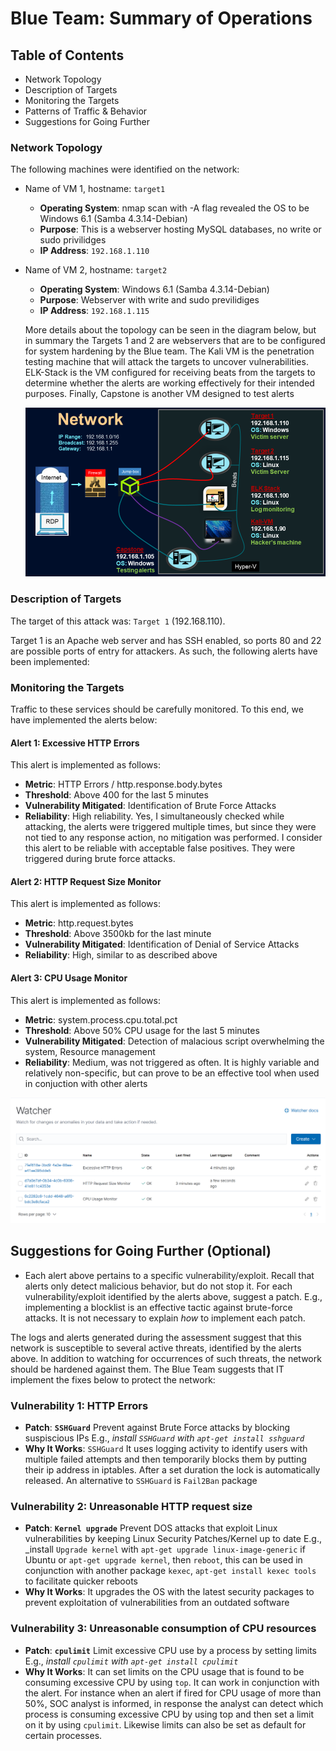 # Blue Team: Summary of Operations

## Table of Contents
- Network Topology
- Description of Targets
- Monitoring the Targets
- Patterns of Traffic & Behavior
- Suggestions for Going Further

### Network Topology

The following machines were identified on the network:
- Name of VM 1, hostname: `target1`
  - **Operating System**: nmap scan with -A flag revealed the OS to be Windows 6.1 (Samba 4.3.14-Debian)
  - **Purpose**: This is a webserver hosting MySQL databases, no write or sudo privilidges
  - **IP Address**: `192.168.1.110`
- Name of VM 2, hostname: `target2` 
  - **Operating System**: Windows 6.1 (Samba 4.3.14-Debian)
  - **Purpose**: Webserver with write and sudo previlidiges
  - **IP Address**: `192.168.1.115`

  More details about the topology can be seen in the diagram below, but in summary the Targets 1 and 2 are webservers that are to be configured for system hardening by the Blue team. The Kali VM is the penetration testing machine that will attack the targets to uncover vulnerabilities. ELK-Stack is the VM configured for receiving beats from the targets to determine whether the alerts are working effectively for their intended purposes. Finally, Capstone is another VM designed to test alerts

  ![](../images/network.png)

### Description of Targets

The target of this attack was: `Target 1` (192.168.110).

Target 1 is an Apache web server and has SSH enabled, so ports 80 and 22 are possible ports of entry for attackers. As such, the following alerts have been implemented:

### Monitoring the Targets

Traffic to these services should be carefully monitored. To this end, we have implemented the alerts below:

#### Alert 1:  Excessive HTTP Errors

This alert is implemented as follows:

  - **Metric**: HTTP Errors / http.response.body.bytes
  - **Threshold**: Above 400 for the last 5 minutes
  - **Vulnerability Mitigated**: Identification of Brute Force Attacks
  - **Reliability**: High reliability. Yes, I simultaneously checked while attacking, the alerts were triggered multiple times, but since they were not tied to any response action, no mitigation was performed. I consider this alert to be reliable with acceptable false positives. They were triggered during brute force attacks. 

#### Alert 2: HTTP Request Size Monitor

This alert is implemented as follows:

  - **Metric**: http.request.bytes
  - **Threshold**: Above 3500kb for the last minute
  - **Vulnerability Mitigated**: Identification of Denial of Service Attacks
  - **Reliability**: High, similar to as described above

#### Alert 3: CPU Usage Monitor

This alert is implemented as follows:

  - **Metric**: system.process.cpu.total.pct
  - **Threshold**: Above 50% CPU usage for the last 5 minutes
  - **Vulnerability Mitigated**: Detection of malacious script overwhelming the system, Resource management
  - **Reliability**: Medium, was not triggered as often. It is highly variable and relatively non-specific, but can prove to be an effective tool when used in conjuction with other alerts

![](../images/all-alerts.png)


## Suggestions for Going Further (Optional)

- Each alert above pertains to a specific vulnerability/exploit. Recall that alerts only detect malicious behavior, but do not stop it. For each vulnerability/exploit identified by the alerts above, suggest a patch. E.g., implementing a blocklist is an effective tactic against brute-force attacks. It is not necessary to explain _how_ to implement each patch.

The logs and alerts generated during the assessment suggest that this network is susceptible to several active threats, identified by the alerts above. In addition to watching for occurrences of such threats, the network should be hardened against them. The Blue Team suggests that IT implement the fixes below to protect the network:

### Vulnerability 1: HTTP Errors

  - **Patch**: **`SSHGuard`** Prevent against Brute Force attacks by blocking suspiscious IPs E.g., _install `SSHGuard` with `apt-get install sshguard`_
  - **Why It Works**: `SSHGuard` It uses logging activity to identify users with multiple failed attempts and then temporarily blocks them by putting their ip address in iptables. After a set duration the lock is automatically released. An alternative to `SSHGuard` is `Fail2Ban` package

### Vulnerability 2: Unreasonable HTTP request size

  - **Patch**: **`Kernel upgrade`** Prevent DOS attacks that exploit Linux vulnerabilities by keeping Linux Security Patches/Kernel up to date E.g., _install `Upgrade kernel` with `apt-get upgrade linux-image-generic` if Ubuntu or `apt-get upgrade kernel`, then `reboot`, this can be used in conjunction with another package `kexec`, `apt-get install kexec tools` to facilitate quicker reboots
  - **Why It Works**: It upgrades the OS with the latest security packages to prevent exploitation of vulnerabilities from an outdated software 

### Vulnerability 3: Unreasonable consumption of CPU resources

  - **Patch**: **`cpulimit`** Limit excessive CPU use by a process by setting limits E.g., _install `cpulimit` with `apt-get install cpulimit`_
  - **Why It Works**: It can set limits on the CPU usage that is found to be consuming excessive CPU by using `top`. It can work in conjunction with the alert. For instance when an alert if fired for CPU usage of more than 50%, SOC analyst is informed, in response the analyst can detect which process is consuming excessive CPU by using top and then set a limit on it by using `cpulimit`. Likewise limits can also be set as default for certain processes.
